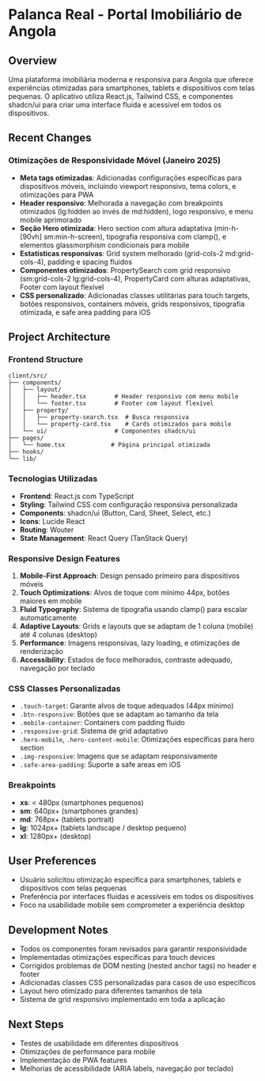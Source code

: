 # Palanca Real - Portal Imobiliário de Angola

## Overview
Uma plataforma imobiliária moderna e responsiva para Angola que oferece experiências otimizadas para smartphones, tablets e dispositivos com telas pequenas. O aplicativo utiliza React.js, Tailwind CSS, e componentes shadcn/ui para criar uma interface fluida e acessível em todos os dispositivos.

## Recent Changes

### Otimizações de Responsividade Móvel (Janeiro 2025)
- **Meta tags otimizadas**: Adicionadas configurações específicas para dispositivos móveis, incluindo viewport responsivo, tema colors, e otimizações para PWA
- **Header responsivo**: Melhorada a navegação com breakpoints otimizados (lg:hidden ao invés de md:hidden), logo responsivo, e menu mobile aprimorado
- **Seção Hero otimizada**: Hero section com altura adaptativa (min-h-[90vh] sm:min-h-screen), tipografia responsiva com clamp(), e elementos glassmorphism condicionais para mobile
- **Estatísticas responsivas**: Grid system melhorado (grid-cols-2 md:grid-cols-4), padding e spacing fluidos
- **Componentes otimizados**: PropertySearch com grid responsivo (sm:grid-cols-2 lg:grid-cols-4), PropertyCard com alturas adaptativas, Footer com layout flexível
- **CSS personalizado**: Adicionadas classes utilitárias para touch targets, botões responsivos, containers móveis, grids responsivos, tipografia otimizada, e safe area padding para iOS

## Project Architecture

### Frontend Structure
```
client/src/
├── components/
│   ├── layout/
│   │   ├── header.tsx        # Header responsivo com menu mobile
│   │   └── footer.tsx        # Footer com layout flexível
│   ├── property/
│   │   ├── property-search.tsx  # Busca responsiva
│   │   └── property-card.tsx    # Cards otimizados para mobile
│   └── ui/                   # Componentes shadcn/ui
├── pages/
│   └── home.tsx             # Página principal otimizada
├── hooks/
└── lib/
```

### Tecnologias Utilizadas
- **Frontend**: React.js com TypeScript
- **Styling**: Tailwind CSS com configuração responsiva personalizada
- **Components**: shadcn/ui (Button, Card, Sheet, Select, etc.)
- **Icons**: Lucide React
- **Routing**: Wouter
- **State Management**: React Query (TanStack Query)

### Responsive Design Features
1. **Mobile-First Approach**: Design pensado primeiro para dispositivos móveis
2. **Touch Optimizations**: Alvos de toque com mínimo 44px, botões maiores em mobile
3. **Fluid Typography**: Sistema de tipografia usando clamp() para escalar automaticamente
4. **Adaptive Layouts**: Grids e layouts que se adaptam de 1 coluna (mobile) até 4 colunas (desktop)
5. **Performance**: Imagens responsivas, lazy loading, e otimizações de renderização
6. **Accessibility**: Estados de foco melhorados, contraste adequado, navegação por teclado

### CSS Classes Personalizadas
- `.touch-target`: Garante alvos de toque adequados (44px mínimo)
- `.btn-responsive`: Botões que se adaptam ao tamanho da tela
- `.mobile-container`: Containers com padding fluido
- `.responsive-grid`: Sistema de grid adaptativo
- `.hero-mobile`, `.hero-content-mobile`: Otimizações específicas para hero section
- `.img-responsive`: Imagens que se adaptam responsivamente
- `.safe-area-padding`: Suporte a safe areas em iOS

### Breakpoints
- **xs**: < 480px (smartphones pequenos)
- **sm**: 640px+ (smartphones grandes)
- **md**: 768px+ (tablets portrait)
- **lg**: 1024px+ (tablets landscape / desktop pequeno)
- **xl**: 1280px+ (desktop)

## User Preferences
- Usuário solicitou otimização específica para smartphones, tablets e dispositivos com telas pequenas
- Preferência por interfaces fluidas e acessíveis em todos os dispositivos
- Foco na usabilidade mobile sem comprometer a experiência desktop

## Development Notes
- Todos os componentes foram revisados para garantir responsividade
- Implementadas otimizações específicas para touch devices
- Corrigidos problemas de DOM nesting (nested anchor tags) no header e footer
- Adicionadas classes CSS personalizadas para casos de uso específicos
- Layout hero otimizado para diferentes tamanhos de tela
- Sistema de grid responsivo implementado em toda a aplicação

## Next Steps
- Testes de usabilidade em diferentes dispositivos
- Otimizações de performance para mobile
- Implementação de PWA features
- Melhorias de acessibilidade (ARIA labels, navegação por teclado)